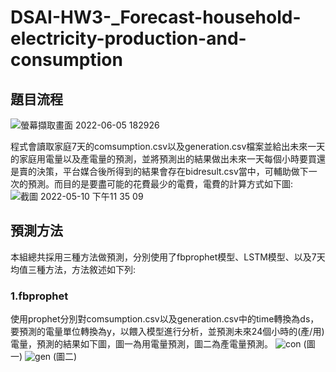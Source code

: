 # DSAI-HW3-_Forecast-household-electricity-production-and-consumption

## 題目流程
![螢幕擷取畫面 2022-06-05 182926](https://user-images.githubusercontent.com/48405514/172046264-adf99aa2-a01d-4e57-9a03-cffbf135e2e3.png)

程式會讀取家庭7天的comsumption.csv以及generation.csv檔案並給出未來一天的家庭用電量以及產電量的預測，並將預測出的結果做出未來一天每個小時要買還是賣的決策，平台媒合後所得到的結果會存在bidresult.csv當中，可輔助做下一次的預測。而目的是要盡可能的花費最少的電費，電費的計算方式如下圖:
![截圖 2022-05-10 下午11 35 09](https://user-images.githubusercontent.com/48405514/172046424-9d3c1e87-e334-4b4f-bdd7-3a1ee25ffcb2.png)

## 預測方法
本組總共採用三種方法做預測，分別使用了fbprophet模型、LSTM模型、以及7天均值三種方法，方法敘述如下列:

### 1.fbprophet
使用prophet分別對comsumption.csv以及generation.csv中的time轉換為ds，要預測的電量單位轉換為y，以餵入模型進行分析，並預測未來24個小時的(產/用)電量，預測的結果如下圖，圖一為用電量預測，圖二為產電量預測。
![con](https://user-images.githubusercontent.com/48405514/172047287-d761dd3a-9229-4e1b-a40c-586c5c37e64b.png)
(圖一)
![gen](https://user-images.githubusercontent.com/48405514/172047288-afb51ca0-27ea-452f-a7d4-d1feaac23972.png)
(圖二)
